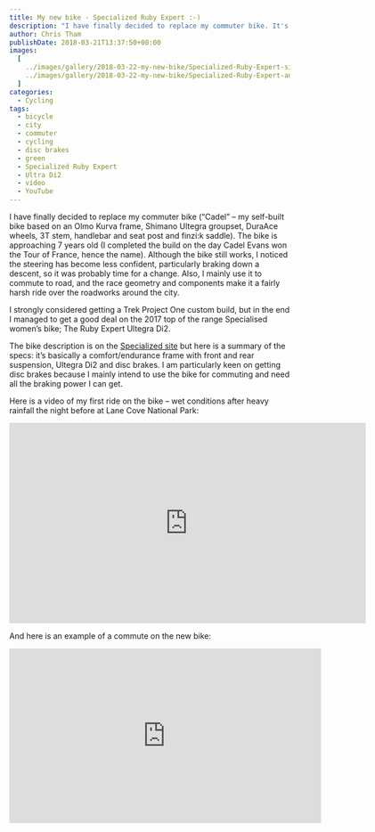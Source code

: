 ```yaml
---
title: My new bike - Specialized Ruby Expert :-)
description: "I have finally decided to replace my commuter bike. It's the the 2017 top of the range Specialized women's bike; The Ruby Expert Ultegra Di2"
author: Chris Tham
publishDate: 2018-03-21T13:37:50+00:00
images:
  [
    ../images/gallery/2018-03-22-my-new-bike/Specialized-Ruby-Expert-side-view.jpeg,
    ../images/gallery/2018-03-22-my-new-bike/Specialized-Ruby-Expert-angled-view.jpeg,
  ]
categories:
  - Cycling
tags:
  - bicycle
  - city
  - commuter
  - cycling
  - disc brakes
  - green
  - Specialized Ruby Expert
  - Ultra Di2
  - video
  - YouTube
---
```


I have finally decided to replace my commuter bike (&#8220;Cadel&#8221; &#8211; my self-built bike based on an Olmo Kurva frame, Shimano Ultegra groupset, DuraAce wheels, 3T stem, handlebar and seat post and finzi:k saddle). The bike is approaching 7 years old (I completed the build on the day Cadel Evans won the Tour of France, hence the name). Although the bike still works, I noticed the steering has become less confident, particularly braking down a descent, so it was probably time for a change. Also, I mainly use it to commute to road, and the race geometry and components make it a fairly harsh ride over the roadworks around the city.

I strongly considered getting a Trek Project One custom build, but in the end I managed to get a good deal on the 2017 top of the range Specialised women&#8217;s bike; The Ruby Expert Ultegra Di2.

The bike description is on the [Specialized site][1] but here is a summary of the specs: it&#8217;s basically a comfort/endurance frame with front and rear suspension, Ultegra Di2 and disc brakes. I am particularly keen on getting disc brakes because I mainly intend to use the bike for commuting and need all the braking power I can get.

Here is a video of my first ride on the bike &#8211; wet conditions after heavy rainfall the night before at Lane Cove National Park:

<iframe title="vimeo-player" src="https://player.vimeo.com/video/464613622?h=a5b0757f8f" width="640" height="360" frameborder="0" allowfullscreen></iframe>

And here is an example of a commute on the new bike:

<iframe src="https://www.facebook.com/plugins/video.php?height=314&href=https%3A%2F%2Fwww.facebook.com%2Fchris1.tham%2Fvideos%2F10213582491289440%2F&show_text=false&width=560&t=0" width="560" height="314" style="border:none;overflow:hidden" scrolling="no" frameborder="0" allowfullscreen="true" allow="autoplay; clipboard-write; encrypted-media; picture-in-picture; web-share" allowFullScreen="true"></iframe>

[1]: https://www.specialized.com/au/en/ruby-expert-ultegra-di2/p/115588?color=214379-115588
